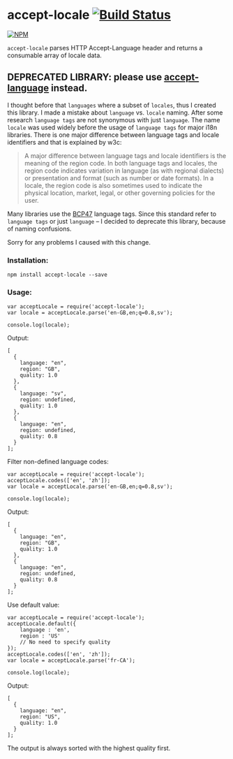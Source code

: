 accept-locale [![Build Status](https://travis-ci.org/tinganho/node-accept-locale.png)](https://travis-ci.org/tinganho/node-accept-locale)
========================

[![NPM](https://nodei.co/npm/accept-language.png?downloads=true&stars=true)](https://nodei.co/npm/accept-locale/)

`accept-locale` parses HTTP Accept-Language header and returns a consumable array of locale data.

## DEPRECATED LIBRARY: please use [accept-language][] instead.

I thought before that `languages` where a subset of `locales`, thus I created this library. I made a mistake about `language` vs. `locale` naming. After some research `language tags` are not synonymous with just `language`. The name `locale` was used widely before the usage of `language tags` for major i18n libraries. There is one major difference between language tags and locale identifiers and that is explained by w3c:

> A major difference between language tags and locale identifiers is the meaning of the region code. In both language tags and locales, the region code indicates variation in language (as with regional dialects) or presentation and format (such as number or date formats). In a locale, the region code is also sometimes used to indicate the physical location, market, legal, or other governing policies for the user.

Many libraries use the [BCP47](https://tools.ietf.org/html/bcp47) language tags. Since this standard refer to `language tags` or just `language` – I decided to deprecate this library, because of naming confusions.

Sorry for any problems I caused with this change.


### Installation:

```
npm install accept-locale --save
```

### Usage:

```
var acceptLocale = require('accept-locale');
var locale = acceptLocale.parse('en-GB,en;q=0.8,sv');

console.log(locale);
```

Output:

```
[
  {
    language: "en",
    region: "GB",
    quality: 1.0
  },
  {
    language: "sv",
    region: undefined,
    quality: 1.0
  },
  {
    language: "en",
    region: undefined,
    quality: 0.8
  }
];
```

Filter non-defined language codes:

```
var acceptLocale = require('accept-locale');
acceptLocale.codes(['en', 'zh']);
var locale = acceptLocale.parse('en-GB,en;q=0.8,sv');

console.log(locale);
```

Output:
```
[
  {
    language: "en",
    region: "GB",
    quality: 1.0
  },
  {
    language: "en",
    region: undefined,
    quality: 0.8
  }
];
```

Use default value:

```
var acceptLocale = require('accept-locale');
acceptLocale.default({
    language : 'en',
    region : 'US'
    // No need to specify quality
});
acceptLocale.codes(['en', 'zh']);
var locale = acceptLocale.parse('fr-CA');

console.log(locale);
```

Output:
```
[
  {
    language: "en",
    region: "US",
    quality: 1.0
  }
];
```


The output is always sorted with the highest quality first.

[accept-language]: https://github.com/tinganho/node-accept-language
